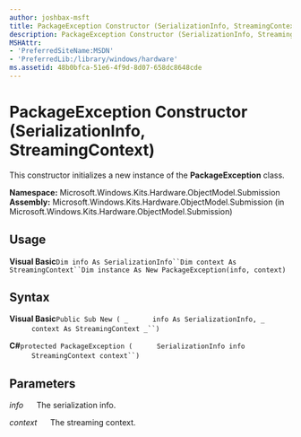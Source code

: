 ```yaml
---
author: joshbax-msft
title: PackageException Constructor (SerializationInfo, StreamingContext)
description: PackageException Constructor (SerializationInfo, StreamingContext)
MSHAttr:
- 'PreferredSiteName:MSDN'
- 'PreferredLib:/library/windows/hardware'
ms.assetid: 48b0bfca-51e6-4f9d-8d07-658dc8648cde
---
```


# PackageException Constructor (SerializationInfo, StreamingContext)


This constructor initializes a new instance of the **PackageException** class.

**Namespace:** Microsoft.Windows.Kits.Hardware.ObjectModel.Submission **Assembly:** Microsoft.Windows.Kits.Hardware.ObjectModel.Submission (in Microsoft.Windows.Kits.Hardware.ObjectModel.Submission)

## Usage


**Visual Basic**`Dim info As SerializationInfo``Dim context As StreamingContext``Dim instance As New PackageException(info, context)`

## Syntax


**Visual Basic**`Public Sub New ( _`           `info As SerializationInfo, _`           `context As StreamingContext _``)`

**C#**`protected PackageException (`           `SerializationInfo info`           `StreamingContext context``)`

## Parameters


*info*      The serialization info.

*context*      The streaming context.

 

 






